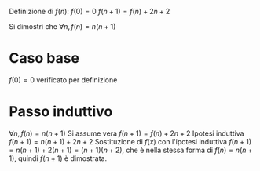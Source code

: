Definizione di $f(n)$:
$f(0) = 0$
$f(n+1)=f(n)+2n+2$

Si dimostri che $\forall n, f(n)=n(n+1)$
# Caso base
$f(0)=0$ verificato per definizione
# Passo induttivo
$\forall n, f(n)=n(n+1)$ Si assume vera
$f(n+1)=f(n)+2n+2$ Ipotesi induttiva
$f(n+1)=n(n+1)+2n+2$ Sostituzione di $f(x)$ con l'ipotesi induttiva
$f(n+1)=n(n+1)+2(n+1)=(n+1)(n+2)$, che è nella stessa forma di
$f(n)=n(n+1)$, quindi $f(n+1)$ è dimostrata.